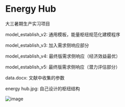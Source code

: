 # Energy Hub

大三暑期生产实习项目

model_establish_v2: 通用模板，能量枢纽规范化建模程序

model_establish_v3: 加入需求侧响应部分

model_establish_v4: 最终版需求侧响应（经济效益最优）

model_establish_v5: 最终版需求侧响应（潜力评估部分）

data.docx: 文献中收集的参数

energy hub.jpg: 自己设计的枢纽结构

![image](https://github.com/kxxs/Energy-Hub/blob/master/energy_hub.jpg?raw=true)
